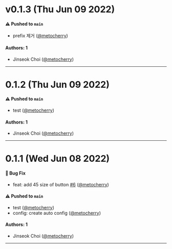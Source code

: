 # v0.1.3 (Thu Jun 09 2022)

#### ⚠️ Pushed to `main`

- prefix 제거 ([@metocherry](https://github.com/metocherry))

#### Authors: 1

- Jinseok Choi ([@metocherry](https://github.com/metocherry))

---

# 0.1.2 (Thu Jun 09 2022)

#### ⚠️ Pushed to `main`

- test ([@metocherry](https://github.com/metocherry))

#### Authors: 1

- Jinseok Choi ([@metocherry](https://github.com/metocherry))

---

# 0.1.1 (Wed Jun 08 2022)

#### 🐛 Bug Fix

- feat: add 45 size of button [#6](https://github.com/metocherry/joy-monorepo-service/pull/6) ([@metocherry](https://github.com/metocherry))

#### ⚠️ Pushed to `main`

- test ([@metocherry](https://github.com/metocherry))
- config: create auto config ([@metocherry](https://github.com/metocherry))

#### Authors: 1

- Jinseok Choi ([@metocherry](https://github.com/metocherry))

---

